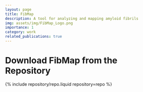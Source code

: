 ```yaml
---
layout: page
title: FibMap
description: A tool for analyzing and mapping amyloid fibrils
img: assets/img/FibMap_Logo.png
importance: 1
category: work
related_publications: true
---
```


# Download FibMap from the Repository
<div class="repositories d-flex flex-wrap flex-md-row flex-column justify-content-between align-items-center">
    {% include repository/repo.liquid repository=repo %}
</div>
